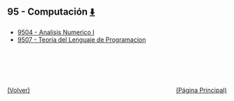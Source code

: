 
<html>
<body>
<h2>95 - Computación <a href="https://downgit.github.io/#/home?url=https://github.com/Apuntes-FIUBA/Apuntes-Electronica/tree/main/95 - Computación" style="font-size:20px">  ⬇️ </a></h2>
<ul>
    <li><a href="9504 - Analisis Numerico I">9504 - Analisis Numerico I</a></li>
    <li><a href="9507 - Teoria del Lenguaje de Programacion">9507 - Teoria del Lenguaje de Programacion</a></li>
</ul>
</body>
</html>










<br><br><br><br><br><a href="../" style="float: left">(Volver)</a> <a href="https://apuntes-fiuba.github.io/Apuntes-Electronica" style="float: right">(Página Principal)</a>
